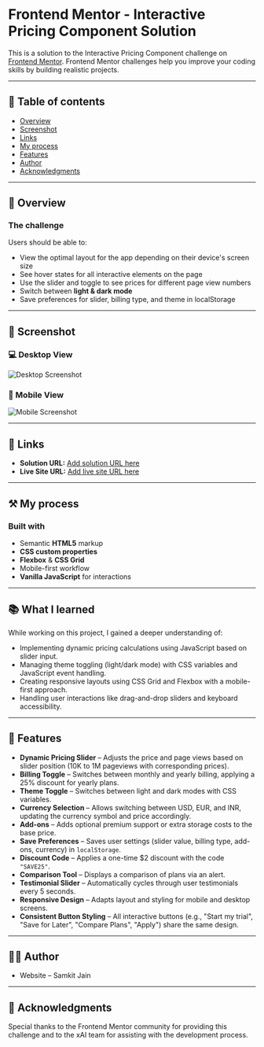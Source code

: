 # Frontend Mentor - Interactive Pricing Component Solution

This is a solution to the Interactive Pricing Component challenge on [Frontend Mentor](https://www.frontendmentor.io/challenges/interactive-pricing-component-t0m8PIyY8). Frontend Mentor challenges help you improve your coding skills by building realistic projects.

---

## 📑 Table of contents
- [Overview](#overview)
- [Screenshot](#screenshot)
- [Links](#links)
- [My process](#my-process)
- [Features](#features)
- [Author](#author)
- [Acknowledgments](#acknowledgments)

---

## 📝 Overview

### The challenge
Users should be able to:

- View the optimal layout for the app depending on their device's screen size
- See hover states for all interactive elements on the page
- Use the slider and toggle to see prices for different page view numbers
- Switch between **light & dark mode**
- Save preferences for slider, billing type, and theme in localStorage

---

## 📸 Screenshot

### 💻 Desktop View
![Desktop Screenshot](./screenshots/desktop-view.png)

### 📱 Mobile View
![Mobile Screenshot](./screenshots/mobile-view.png)

---

## 🔗 Links

- **Solution URL:** [Add solution URL here](#)
- **Live Site URL:** [Add live site URL here](#)

---

## ⚒️ My process

### Built with
- Semantic **HTML5** markup  
- **CSS custom properties**  
- **Flexbox** & **CSS Grid**  
- Mobile-first workflow  
- **Vanilla JavaScript** for interactions  

---

## 📚 What I learned
While working on this project, I gained a deeper understanding of:

- Implementing dynamic pricing calculations using JavaScript based on slider input.
- Managing theme toggling (light/dark mode) with CSS variables and JavaScript event handling.
- Creating responsive layouts using CSS Grid and Flexbox with a mobile-first approach.
- Handling user interactions like drag-and-drop sliders and keyboard accessibility.

---

## 🚀 Features

- **Dynamic Pricing Slider** – Adjusts the price and page views based on slider position (10K to 1M pageviews with corresponding prices).  
- **Billing Toggle** – Switches between monthly and yearly billing, applying a 25% discount for yearly plans.  
- **Theme Toggle** – Switches between light and dark modes with CSS variables.  
- **Currency Selection** – Allows switching between USD, EUR, and INR, updating the currency symbol and price accordingly.  
- **Add-ons** – Adds optional premium support or extra storage costs to the base price.  
- **Save Preferences** – Saves user settings (slider value, billing type, add-ons, currency) in `localStorage`.  
- **Discount Code** – Applies a one-time $2 discount with the code `"SAVE25"`.  
- **Comparison Tool** – Displays a comparison of plans via an alert.  
- **Testimonial Slider** – Automatically cycles through user testimonials every 5 seconds.  
- **Responsive Design** – Adapts layout and styling for mobile and desktop screens.  
- **Consistent Button Styling** – All interactive buttons (e.g., "Start my trial", "Save for Later", "Compare Plans", "Apply") share the same design.  

---

## 👨‍💻 Author
- Website – Samkit Jain

---

## 🙏 Acknowledgments
Special thanks to the Frontend Mentor community for providing this challenge and to the xAI team for assisting with the development process.
